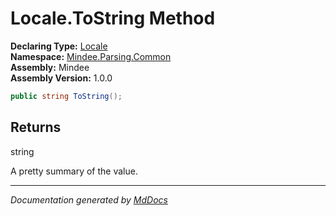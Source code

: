 ﻿<!--  
  <auto-generated>   
    The contents of this file were generated by a tool.  
    Changes to this file may be list if the file is regenerated  
  </auto-generated>   
-->

# Locale.ToString Method

**Declaring Type:** [Locale](../index.md)  
**Namespace:** [Mindee.Parsing.Common](../../index.md)  
**Assembly:** Mindee  
**Assembly Version:** 1.0.0

```csharp
public string ToString();
```

## Returns

string

A pretty summary of the value.

___

*Documentation generated by [MdDocs](https://github.com/ap0llo/mddocs)*
